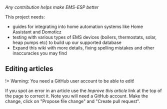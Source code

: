 *Any contribution helps make EMS-ESP better*

This project needs:
- guides for integrating into home automation systems like Home Assistant and Domoticz
- testing with various types of EMS devices (boilers, thermostats, solar, heap pumps etc) to build up our supported database
- Expand this wiki with more details, fixing spelling mistakes and other inaccuracies you may find

## Editing articles
!> Warning: You need a GitHub user account to be able to edit!

If you spot an error in an article use the *Improve this article* link at the top of the page to correct it. Note you will need a GitHub account. Make the change, click on "Propose file change" and "Create pull request".
